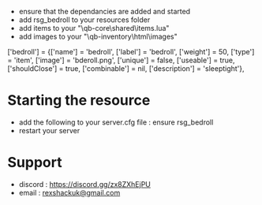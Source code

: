
- ensure that the dependancies are added and started
- add rsg_bedroll to your resources folder
- add items to your "\qb-core\shared\items.lua"
- add images to your "\qb-inventory\html\images"

['bedroll']					= {['name'] = 'bedroll', 			  	  		['label'] = 'bedroll', 				['weight'] = 50, 		['type'] = 'item', 		['image'] = 'bderoll.png', 				['unique'] = false, 		['useable'] = true, 	['shouldClose'] = true,		['combinable'] = nil,   ['description'] = 'sleeptight'},


# Starting the resource
- add the following to your server.cfg file : ensure rsg_bedroll
- restart your server

# Support
- discord : https://discord.gg/zx8ZXhEjPU
- email : rexshackuk@gmail.com
